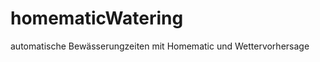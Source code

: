 homematicWatering
=================

automatische Bewässerungzeiten mit Homematic und Wettervorhersage

